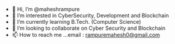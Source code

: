 - 👋 Hi, I’m @maheshrampure
- 👀 I’m interested in CyberSecurity, Development and Blockchain
- 🌱 I’m currently learning B.Tech. (Computer Science)
- 💞️ I’m looking to collaborate on Cyber Security and Blockchain
- 📫 How to reach me ...email : rampuremahesh0@gmail.com

<!---
maheshrampure/maheshrampure is a ✨ special ✨ repository because its `README.md` (this file) appears on your GitHub profile.
You can click the Preview link to take a look at your changes.
--->
